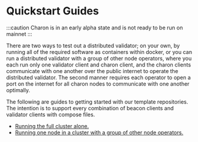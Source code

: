 # Quickstart Guides

:::caution
Charon is in an early alpha state and is not ready to be run on mainnet
:::

There are two ways to test out a distributed validator; on your own, by running all of the required software as containers within docker, or you can run a distributed validator with a group of other node operators, where you each run only one validator client and charon client, and the charon clients communicate with one another over the public internet to operate the distributed validator. The second manner requires each operator to open a port on the internet for all charon nodes to communicate with one another optimally. 

The following are guides to getting started with our template repositories. The intention is to support every combination of beacon clients and validator clients with compose files. 

- [Running the full cluster alone.](./quickstart-alone.md)
- [Running one node in a cluster with a group of other node operators.](./quickstart-group.md)